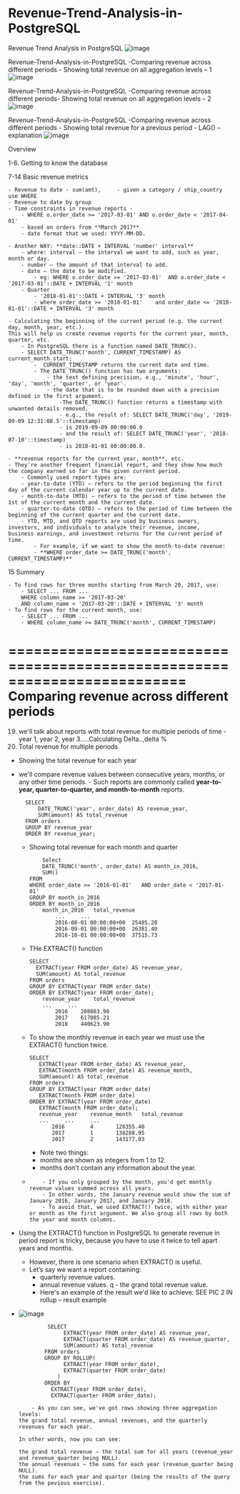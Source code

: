 # Revenue-Trend-Analysis-in-PostgreSQL
Revenue Trend Analysis in PostgreSQL
![image](https://github.com/mythilyram/Revenue-Trend-Analysis-in-PostgreSQL/assets/123518126/e5048e99-f755-41ed-904f-3939a1711e2e)


Revenue-Trend-Analysis-in-PostgreSQL -Comparing revenue across different periods - Showing total revenue on all aggregation levels – 1
![image](https://github.com/mythilyram/Revenue-Trend-Analysis-in-PostgreSQL/assets/123518126/74d4f3dd-d76f-4d36-b563-6cb3408f9f24)

Revenue-Trend-Analysis-in-PostgreSQL -Comparing revenue across different periods- Showing total revenue on all aggregation levels – 2
![image](https://github.com/mythilyram/Revenue-Trend-Analysis-in-PostgreSQL/assets/123518126/7b3f63f2-b761-40e7-a423-54231b91e89d)

Revenue-Trend-Analysis-in-PostgreSQL -Comparing revenue across different periods - Showing total revenue for a previous period - LAG() – explanation
![image](https://github.com/mythilyram/Revenue-Trend-Analysis-in-PostgreSQL/assets/123518126/7d2083b3-1a26-4ab3-a650-96d69b874811)

Overview

1-6. Getting to know the database

7-14 Basic revenue metrics

    - Revenue to date - sum(amt),     - given a category / ship_country use WHERE
    - Revenue to date by group
    - Time constraints in revenue reports - 
        - WHERE o.order_date >= '2017-03-01' AND o.order_date < '2017-04-01'
        - based on orders from **March 2017**
        - date format that we used: YYYY-MM-DD.
	
    - Another WAY: **date::DATE + INTERVAL 'number' interval**
        - where: interval – the interval we want to add, such as year, month or day.
        - number – the amount of that interval to add.
        - date – the date to be modified.
            - eg: WHERE o.order_date >= '2017-03-01'  AND o.order_date < '2017-03-01'::DATE + INTERVAL '1' month
        - Quarter
            - '2018-01-01'::DATE + INTERVAL '3' month	
            - where order_date >= '2018-01-01'    and order_date <= '2018-01-01'::DATE + INTERVAL '3' month
	    
    - Calculating the beginning of the current period (e.g. the current day, month, year, etc.). 
    This will help us create revenue reports for the current year, month, quarter, etc. 
	    - In PostgreSQL there is a function named DATE_TRUNC(). 
        - SELECT DATE_TRUNC('month', CURRENT_TIMESTAMP) AS current_month_start;
            -  CURRENT_TIMESTAMP returns the current date and time.
            - The DATE_TRUNC() function has two arguments: 
                - the text defining precision, e.g., 'minute', 'hour', 'day', 'month', 'quarter', or 'year'.
                - the date that is to be rounded down with a precision defined in the first argument.
                    -The DATE_TRUNC() function returns a timestamp with unwanted details removed, 
                    - e.g., the result of: SELECT DATE_TRUNC('day', '2019-09-09 12:31:08.5'::timestamp)
                    - is 2019-09-09 00:00:00.0 
                    - and the result of: SELECT DATE_TRUNC('year', '2018-07-10'::timestamp)
                    - is 2018-01-01 00:00:00.0.
		    
    - **revenue reports for the current year, month**, etc. 
	- They're another frequent financial report, and they show how much the company earned so far in the given current period. 
	    - Commonly used report types are:
        - year-to-date (YTD) – refers to the period beginning the first day of the current calendar year up to the current date.
        - month-to-date (MTD) – refers to the period of time between the 1st of the current month and the current date.
        - quarter-to-date (QTD) – refers to the period of time between the beginning of the current quarter and the current date.
        - YTD, MTD, and QTD reports are used by business owners, investors, and individuals to analyze their revenue, income, 
	business earnings, and investment returns for the current period of time.
            - For example, if we want to show the month-to-date revenue:
            - **WHERE order_date >= DATE_TRUNC('month', CURRENT_TIMESTAMP)**

15 Summary

    - To find rows for three months starting from March 20, 2017, use:
    	- SELECT ... FROM ...
     	WHERE column_name >= '2017-03-20'
     	AND column_name < '2017-03-20'::DATE + INTERVAL '3' month
    - To find rows for the current month, use:
    	- SELECT ... FROM ...
     	- WHERE column_name >= DATE_TRUNC('month', CURRENT_TIMESTAMP)

=========================================================================
Comparing revenue across different periods
==========================================================================
19. we'll talk about reports with total revenue for multiple periods of time - year 1, year 2, year 3.....Calculating Delta..,delta %
20. Total revenue for multiple periods
    
-  Showing the total revenue for each year
- we'll compare revenue values between consecutive years, months, or any other time periods.
		- Such reports are commonly called **year-to-year, quarter-to-quarter, and month-to-month** reports.
		
  		SELECT
 			DATE_TRUNC('year', order_date) AS revenue_year,
 			SUM(amount) AS total_revenue
 		FROM orders
 		GROUP BY revenue_year
		ORDER BY revenue_year;
  - Showing total revenue for each month and quarter

    		Select
  			DATE_TRUNC('month', order_date) AS month_in_2016,
 			SUM()
		FROM
  		WHERE order_date >= '2016-01-01'   AND order_date < '2017-01-01'
  		GROUP BY month_in_2016
  		ORDER BY month_in_2016
  			month_in_2016	total_revenue
    			...		...
    			2016-08-01 00:00:00+00	25485.28
    			2016-09-01 00:00:00+00	26381.40
    			2016-10-01 00:00:00+00	37515.73
  - THe EXTRACT() function
     
    	SELECT
    	  EXTRACT(year FROM order_date) AS revenue_year,
    	  SUM(amount) AS total_revenue
    	FROM orders
    	GROUP BY EXTRACT(year FROM order_date)
    	ORDER BY EXTRACT(year FROM order_date);
			revenue_year	total_revenue
			...		...
    			2016	208083.98
    			2017	617085.21
    			2018	440623.90
  -  To show the monthly revenue in each year we must use the EXTRACT() function twice.

         SELECT
    	  	EXTRACT(year FROM order_date) AS revenue_year,
     		EXTRACT(month FROM order_date) AS revenue_month,
    	  	SUM(amount) AS total_revenue
    	 FROM orders
    	 GROUP BY EXTRACT(year FROM order_date)
    		EXTRACT(month FROM order_date)
    	 ORDER BY EXTRACT(year FROM order_date)
     		EXTRACT(month FROM order_date);
			revenue_year	revenue_month	total_revenue
			...		...		...
    			2016		4		128355.40
     			2017		1		138288.95
     			2017		2		143177.03
     	- Note two things:
		- months are shown as integers from 1 to 12.
		- months don't contain any information about the year.
  - 
    		- If you only grouped by the month, you'd get monthly revenue values summed across all years.
    		- In other words, the January revenue would show the sum of January 2016, January 2017, and January 2018.
    		- To avoid that, we used EXTRACT() twice, with either year or month as the first argument. We also group all rows by both the year and month columns.

 - Using the EXTRACT() function in PostgreSQL to generate revenue in period report is tricky, because you have to use it twice to tell apart years and months.

    - However, there is one scenario when EXTRACT() is useful. 
	- Let’s say we want a report containing:
   		- quarterly revenue values.
   		- annual revenue values.
     q		-  the grand total revenue value.
		- Here's an example of the result we'd like to achieve:  SEE PIC 2 IN rollup – result example
  - ![image](https://github.com/mythilyram/Revenue-Trend-Analysis-in-PostgreSQL/assets/123518126/74d4f3dd-d76f-4d36-b563-6cb3408f9f24)

				 SELECT
					  EXTRACT(year FROM order_date) AS revenue_year,
					  EXTRACT(quarter FROM order_date) AS revenue_quarter,
					  SUM(amount) AS total_revenue
				FROM orders
				GROUP BY ROLLUP(
					  EXTRACT(year FROM order_date),
					  EXTRACT(quarter FROM order_date)
    				)
				ORDER BY
				  EXTRACT(year FROM order_date), 
				  EXTRACT(quarter FROM order_date);
    
    		- As you can see, we've got rows showing three aggregation levels: 
		the grand total revenue, annual revenues, and the quarterly revenues for each year.
		
		In other words, now you can see:
		
		the grand total revenue – the total sum for all years (revenue_year and revenue_quarter being NULL).
		the annual revenues – the sums for each year (revenue_quarter being NULL).
		the sums for each year and quarter (being the results of the query from the pevious exercise).
    
            
